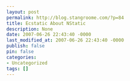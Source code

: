 ```yaml
---
layout: post
permalink: http://blog.stangroome.com/?p=84
title: Ecstatic About NStatic
description: None
date: 2007-06-26 22:43:40 -0000
last_modified_at: 2007-06-26 22:43:40 -0000
publish: false
pin: false
categories:
- Uncategorized
tags: []
---
```

<![CDATA[

[![Ecstatic Mascot](http://www.codeassassin.com/blog/content/binary/WindowsLiveWriter/EcstaticAboutNStatic_7035/ecstatic_1.jpg)](http://www.flickr.com/photos/mattyfioner/274312463/)[Wesner Moise](http://wesnerm.blogs.com/net_undocumented/) is getting ever closer to public release of his very promising [NStatic](http://wesnerm.blogs.com/net_undocumented/nstatic/index.html) static analysis tool for .NET. In general static analysis tools are very expensive but as part of [Wes' plans](http://wesnerm.blogs.com/net_undocumented/2007/06/nstatic-plans.html), a lower price to achieve market penetration is most likely. In fact, until he finds a suitable publisher he expects to selling independently for a few months, during which time we might be lucky to pick it up for a "bargain" price.

So far I think NStatic only supports C# 2.0 but there are plans to add support for C# 3.0 features and maybe VB.NET too if the demand is there. I, for one, sure hope that VB support becomes a reality, I think our current suite of software could really benefit from some in depth analysis.

Keep a close eye on Wesner's blog for the latest information.

]]>
